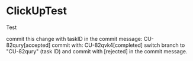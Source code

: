 # ClickUpTest
Test

commit this change with taskID in the commit message: CU-82qury[accepted]
commit with: CU-82qvk4[completed]
switch branch to "CU-82qury" (task ID) and commit with [rejected] in the commit message.